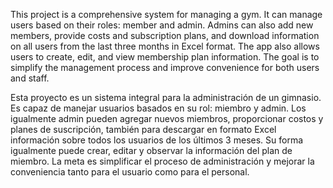 This project is a comprehensive system for managing a gym. It can manage users based on their roles: 
member and admin. Admins can also add new members, provide costs and subscription plans, and download information 
on all users from the last three months in Excel format. The app also allows users to create, edit, and view membership
plan information. The goal is to simplify the management process and improve convenience for both users and staff.

Esta proyecto es un sistema integral para la administración de un gimnasio. Es capaz de manejar usuarios basados en su rol: miembro y admin. 
Los igualmente admin pueden agregar nuevos miembros, proporcionar costos y planes de suscripción, también para descargar en formato Excel 
información sobre todos los usuarios de los últimos 3 meses. Su forma igualmente puede crear, editar y observar la información del plan de miembro. 
La meta es simplificar el proceso de administración y mejorar la conveniencia tanto para el usuario como para el personal.
